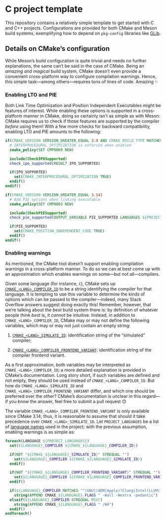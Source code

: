 # C project template #

This repository contains a relatively simple template to get started with C and C++ projects. Configurations are
provided for both CMake and Meson build systems, exemplifying how to depend on `pkg-config` libraries like
[GLib](https://developer.gnome.org/glib/stable/).

## Details on CMake’s configuration ##

While Meson’s build configuration is quite trivial and needs no further explanations, the same can’t be said in the case
of CMake. Being an *amazing and magical* build system, CMake doesn’t even provide a convenient cross-platform way to
configure compilation warnings. Hence, this simple task—among others—requires tons of lines of code. Amazing ✨

### Enabling LTO and PIE ###

Both Link Time Optimization and Position Independent Executables might be features of interest. While enabling these
options is supported in a cross-platform manner in CMake, doing so certainly isn’t as simple as with Meson: CMake
requires us to check if those features are supported by the compiler *before* using them! With a few more checks for
backward compatibility, enabling LTO and PIE amounts to the following:

```CMake
if(CMAKE_VERSION VERSION_GREATER_EQUAL 3.9 AND CMAKE_BUILD_TYPE MATCHES "^(Release|MinSizeRel)$")
  # INTERPROCEDURAL_OPTIMIZATION is enforced when enabled
  cmake_policy(SET CMP0069 NEW)

  include(CheckIPOSupported)
  check_ipo_supported(RESULT IPO_SUPPORTED)

  if(IPO_SUPPORTED)
    set(CMAKE_INTERPROCEDURAL_OPTIMIZATION TRUE)
  endif()
endif()

if(CMAKE_VERSION VERSION_GREATER_EQUAL 3.14)
  # Add PIE options when linking executable
  cmake_policy(SET CMP0083 NEW)

  include(CheckPIESupported)
  check_pie_supported(OUTPUT_VARIABLE PIE_SUPPORTED LANGUAGES ${PROJECT_LANGUAGES})

  if(PIE_SUPPORTED)
    set(CMAKE_POSITION_INDEPENDENT_CODE TRUE)
  endif()
endif()
```

### Enabling warnings ###

As mentioned, the CMake tool doesn’t support enabling compilation warnings in a cross-platform manner. To do so we can
at best come up with an approximation which enables warnings on some—but not all—compilers.

Given some language (for instance, `C`), CMake sets up
[`CMAKE_<LANG>_COMPILER_ID`](https://cmake.org/cmake/help/latest/variable/CMAKE_LANG_COMPILER_ID.html) to be a string
identifying the compiler for that language. It is tempting to use this variable to determine the kinds of options which
can be passed to the compiler—indeed, many Stack Overflow answers suggest doing exactly this! Remember, however, that
we’re talking about the *best* build system there is: by definition of whatever people think *best* is, it *cannot* be
intuitive. Instead, in addition to `CMAKE_<LANG>_COMPILER_ID`, CMake may or may not define the following variables,
which may or may not just contain an empty string:

 1. [`CMAKE_<LANG>_SIMULATE_ID`](https://cmake.org/cmake/help/latest/variable/CMAKE_LANG_SIMULATE_ID.html):
    identification string of the “simulated” compiler;

 2. [`CMAKE_<LANG>_COMPILER_FRONTEND_VARIANT`](https://cmake.org/cmake/help/latest/variable/CMAKE_LANG_COMPILER_FRONTEND_VARIANT.html):
    identification string of the compiler frontend variant.

As a first approximation, both variables may be interpreted as `CMAKE_<LANG>_COMPILER_ID`; a more detailed explanation
is provided in CMake’s documentation. Long story short, if such variables are defined and not empty, they should be used
instead of `CMAKE_<LANG>_COMPILER_ID`. But how do `CMAKE_<LANG>_SIMULATE_ID` and
`CMAKE_<LANG>_COMPILER_FRONTEND_VARIANT` differ, and which one should be preferred over the other? CMake’s documentation
is unclear in this regard—if you know the answer, feel free to submit a pull request 🙃

The variable `CMAKE_<LANG>_COMPILER_FRONTEND_VARIANT` is only available since CMake 3.14; thus, it is reasonable to
assume that should it take precedence over `CMAKE_<LANG>_SIMULATE_ID`. Let `PROJECT_LANGUAGES` be a list of [language
names](https://cmake.org/cmake/help/latest/command/project.html#options) used in the project; with the previous
assumption, enabling warnings is as simple as:

```CMake
foreach(LANGUAGE ${PROJECT_LANGUAGES})
  set(${LANGUAGE}_COMPILER ${CMAKE_${LANGUAGE}_COMPILER_ID})

  if(NOT "${CMAKE_${LANGUAGE}_SIMULATE_ID}" STREQUAL "")
    set(${LANGUAGE}_COMPILER ${CMAKE_${LANGUAGE}_SIMULATE_ID})
  endif()

  if(NOT "${CMAKE_${LANGUAGE}_COMPILER_FRONTEND_VARIANT}" STREQUAL "")
    set(${LANGUAGE}_COMPILER ${CMAKE_${LANGUAGE}_COMPILER_FRONTEND_VARIANT})
  endif()

  if(${LANGUAGE}_COMPILER MATCHES "^(GNU|(ARM|Apple)?Clang|Intel(LLVM)?)$")
    string(APPEND CMAKE_${LANGUAGE}_FLAGS " -Wall -Wextra -pedantic")
  elseif(${LANGUAGE}_COMPILER STREQUAL MSVC)
    string(APPEND CMAKE_${LANGUAGE}_FLAGS " /W4")
  endif()
endforeach()
```
